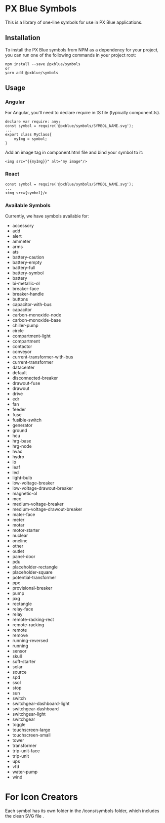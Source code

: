 # PX Blue Symbols
This is a library of one-line symbols for use in PX Blue applications.

## Installation
To install the PX Blue symbols from NPM as a dependency for your project, you can run one of the following commands in your project root:
```
npm install --save @pxblue/symbols
or
yarn add @pxblue/symbols
```

## Usage
### Angular
For Angular, you'll need to declare require in tS file (typically component.ts).
```
declare var require: any;
const symbol = require('@pxblue/symbols/SYMBOL_NAME.svg');
...
export class MyClass{
    myImg = symbol;
}
```
Add an image tag in component.html file and bind your symbol to it:
```
<img src="{{myImg}}" alt="my image"/>
```

### React
```
const symbol = require('@pxblue/symbols/SYMBOL_NAME.svg');
...
<img src={symbol}/>
```

### Available Symbols
Currently, we have symbols available for:
* accessory
* add
* alert
* ammeter
* arms
* ats
* battery-caution
* battery-empty
* battery-full
* battery-symbol
* battery
* bi-metallic-ol
* breaker-face
* breaker-handle
* buttons
* capacitor-with-bus
* capacitor
* carbon-monoxide-node
* carbon-monoxide-base
* chiller-pump
* circle
* compartment-light
* compartment
* contactor
* conveyor
* current-transformer-with-bus
* current-transformer
* datacenter
* default
* disconnected-breaker
* drawout-fuse
* drawout
* drive
* edr
* fan
* feeder
* fuse
* fusible-switch
* generator
* ground
* hcu
* hrg-base
* hrg-node
* hvac
* hydro
* io
* leaf
* led
* light-bulb
* low-voltage-breaker
* low-voltage-drawout-breaker
* magnetic-ol
* mcc
* medium-voltage-breaker
* medium-voltage-drawout-breaker
* mater-face
* meter
* motar
* motor-starter
* nuclear
* oneline
* other
* outlet
* panel-door
* pdu
* placeholder-rectangle
* placeholder-square
* potential-transformer
* ppe
* provisional-breaker
* pump
* pxg
* rectangle
* relay-face
* relay
* remote-racking-rect
* remote-racking
* remote
* remove
* running-reversed
* running
* sensor
* skull
* soft-starter
* solar
* source
* spd
* ssol
* stop
* sun
* switch
* switchgear-dashboard-light
* switchgear-dashboard
* switchgear-light
* switchgear
* toggle
* touchscreen-large
* touchscreen-small
* tower
* transformer
* trip-unit-face
* trip-unit
* ups
* vfd
* water-pump
* wind


# For Icon Creators
Each symbol has its own folder in the /icons/symbols folder, which includes the clean SVG file .


